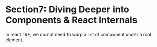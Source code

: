 # Section7: Diving Deeper into Components & React Internals

In react 16+, we do not need to warp a list of component under a root element.